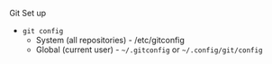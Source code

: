 Git Set up
* ```git config```
  * System (all repositories) - /etc/gitconfig
  * Global (current user) - ```~/.gitconfig``` or ```~/.config/git/config```
